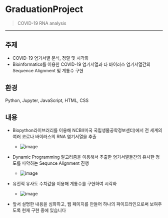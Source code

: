 # GraduationProject
> COVID-19 RNA analysis

---

## 주제
* COVID-19 염기서열 분석, 정렬 및 시각화
* Bioinformatics를 이용한 COVID-19 염기서열과 타 바이러스 염기서열간의 Sequence Alignment 및 계통수 구현
## 환경
Python, Jupyter, JavaScript, HTML, CSS
## 내용
* Biopython라이브러리를 이용해 NCBI(미국 국립생물공학정보센터)에서 전 세계의 여러 코로나 바이러스의 RNA 염기서열을 추출
  * ![image](https://user-images.githubusercontent.com/76733288/116818635-64905200-aba7-11eb-90d1-0f1211784cc3.png)

* Dynamic Programming 알고리즘을 이용해서 추출한 염기서열들간의 유사한 정도를 파악하는 Sequnce Alignment 진행
  * ![image](https://user-images.githubusercontent.com/76733288/116818690-a7eac080-aba7-11eb-9886-74471e68dbf0.png)
* 유전적 유사도 수치값을 이용해 계통수를 구현하여 시각화
  * ![image](https://user-images.githubusercontent.com/76733288/116818733-d7013200-aba7-11eb-83ef-2e92066e7f3f.png)
* 앞서 설명한 내용을 심화하고, 웹 페이지를 만들어 하나의 파이프라인으로써 보여주도록 현재 구현 중에 있습니다


